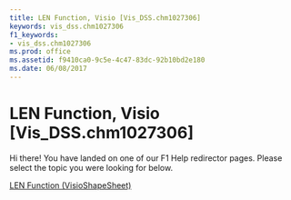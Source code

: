 ```yaml
---
title: LEN Function, Visio [Vis_DSS.chm1027306]
keywords: vis_dss.chm1027306
f1_keywords:
- vis_dss.chm1027306
ms.prod: office
ms.assetid: f9410ca0-9c5e-4c47-83dc-92b10bd2e180
ms.date: 06/08/2017
---
```



# LEN Function, Visio [Vis_DSS.chm1027306]

Hi there! You have landed on one of our F1 Help redirector pages. Please select the topic you were looking for below.

[LEN Function (VisioShapeSheet)](http://msdn.microsoft.com/library/e7a62a86-36bf-31d3-a33b-2444f72d60fe%28Office.15%29.aspx)

